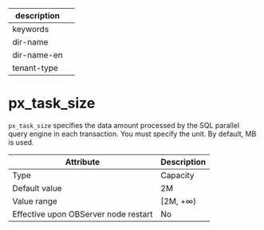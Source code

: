 |description||
|---|---|
|keywords||
|dir-name||
|dir-name-en||
|tenant-type||

px_task_size
=================================

`px_task_size` specifies the data amount processed by the SQL parallel query engine in each transaction. You must specify the unit. By default, MB is used.


| **Attribute** | **Description** |
|------------------|-----------|
| Type | Capacity |
| Default value | 2M |
| Value range | \[2M, +∞) |
| Effective upon OBServer node restart | No |



